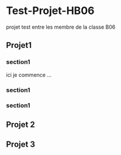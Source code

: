 # Test-Projet-HB06
projet test entre les membre de la classe B06

## Projet1 

### section1
ici je commence ...
### section1


### section1

## Projet 2 




## Projet 3

